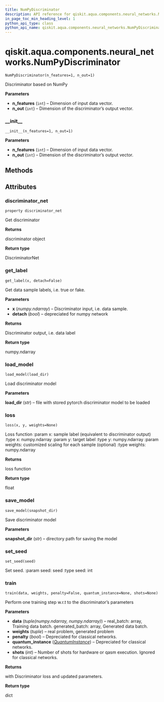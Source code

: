 ```yaml
---
title: NumPyDiscriminator
description: API reference for qiskit.aqua.components.neural_networks.NumPyDiscriminator
in_page_toc_min_heading_level: 1
python_api_type: class
python_api_name: qiskit.aqua.components.neural_networks.NumPyDiscriminator
---
```


# qiskit.aqua.components.neural\_networks.NumPyDiscriminator

<span id="qiskit.aqua.components.neural_networks.NumPyDiscriminator" />

`NumPyDiscriminator(n_features=1, n_out=1)`

Discriminator based on NumPy

**Parameters**

*   **n\_features** (`int`) – Dimension of input data vector.
*   **n\_out** (`int`) – Dimension of the discriminator’s output vector.

### \_\_init\_\_

<span id="qiskit.aqua.components.neural_networks.NumPyDiscriminator.__init__" />

`__init__(n_features=1, n_out=1)`

**Parameters**

*   **n\_features** (`int`) – Dimension of input data vector.
*   **n\_out** (`int`) – Dimension of the discriminator’s output vector.

## Methods

## Attributes

### discriminator\_net

<span id="qiskit.aqua.components.neural_networks.NumPyDiscriminator.discriminator_net" />

`property discriminator_net`

Get discriminator

**Returns**

discriminator object

**Return type**

DiscriminatorNet

### get\_label

<span id="qiskit.aqua.components.neural_networks.NumPyDiscriminator.get_label" />

`get_label(x, detach=False)`

Get data sample labels, i.e. true or fake.

**Parameters**

*   **x** (*numpy.ndarray*) – Discriminator input, i.e. data sample.
*   **detach** (*bool*) – depreciated for numpy network

**Returns**

Discriminator output, i.e. data label

**Return type**

numpy.ndarray

### load\_model

<span id="qiskit.aqua.components.neural_networks.NumPyDiscriminator.load_model" />

`load_model(load_dir)`

Load discriminator model

**Parameters**

**load\_dir** (*str*) – file with stored pytorch discriminator model to be loaded

### loss

<span id="qiskit.aqua.components.neural_networks.NumPyDiscriminator.loss" />

`loss(x, y, weights=None)`

Loss function :param x: sample label (equivalent to discriminator output) :type x: numpy.ndarray :param y: target label :type y: numpy.ndarray :param weights: customized scaling for each sample (optional) :type weights: numpy.ndarray

**Returns**

loss function

**Return type**

float

### save\_model

<span id="qiskit.aqua.components.neural_networks.NumPyDiscriminator.save_model" />

`save_model(snapshot_dir)`

Save discriminator model

**Parameters**

**snapshot\_dir** (*str*) – directory path for saving the model

### set\_seed

<span id="qiskit.aqua.components.neural_networks.NumPyDiscriminator.set_seed" />

`set_seed(seed)`

Set seed. :param seed: seed :type seed: int

### train

<span id="qiskit.aqua.components.neural_networks.NumPyDiscriminator.train" />

`train(data, weights, penalty=False, quantum_instance=None, shots=None)`

Perform one training step w\.r.t to the discriminator’s parameters

**Parameters**

*   **data** (*tuple(numpy.ndarray, numpy.ndarray)*) – real\_batch: array, Training data batch. generated\_batch: array, Generated data batch.
*   **weights** (*tuple*) – real problem, generated problem
*   **penalty** (*bool*) – Depreciated for classical networks.
*   **quantum\_instance** ([*QuantumInstance*](qiskit.aqua.QuantumInstance "qiskit.aqua.QuantumInstance")) – Depreciated for classical networks.
*   **shots** (*int*) – Number of shots for hardware or qasm execution. Ignored for classical networks.

**Returns**

with Discriminator loss and updated parameters.

**Return type**

dict

